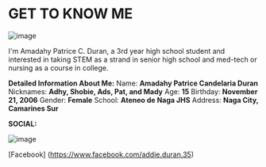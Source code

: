 # GET TO KNOW ME

![image](https://user-images.githubusercontent.com/102704674/166186437-d271049c-bb39-4086-9988-54f0f2aff1f2.jpeg)

I'm Amadahy Patrice C. Duran, a 3rd year high school student and interested in taking STEM as a strand in senior high school and med-tech or nursing as a course in college.

**Detailed Information About Me:** 
Name: **Amadahy Patrice Candelaria Duran** 
Nicknames: **Adhy, Shobie, Ads, Pat, and Mady**
Age: **15** 
Birthday: **November 21, 2006** 
Gender: **Female** 
School: **Ateneo de Naga JHS** 
Address: **Naga City, Camarines Sur**


**SOCIAL:**

![image](https://user-images.githubusercontent.com/102704674/166186500-5a15dabb-48f7-4326-b85b-4bacb87a60ed.jpeg)

[Facebook]
(https://www.facebook.com/addie.duran.35)
